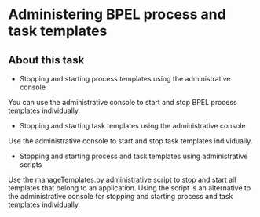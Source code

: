 <!-- image -->

# Administering BPEL process and task templates

## About this task

- Stopping and starting process templates using the administrative console

You can use the administrative console to start and stop BPEL process templates individually.
- Stopping and starting task templates using the administrative console

Use the administrative console to start and stop task templates individually.
- Stopping and starting process and task templates using administrative scripts

Use the manageTemplates.py administrative script to stop and start all templates that belong to an application. Using the script is an alternative to the administrative console for stopping and starting process and task templates individually.

<!-- image -->